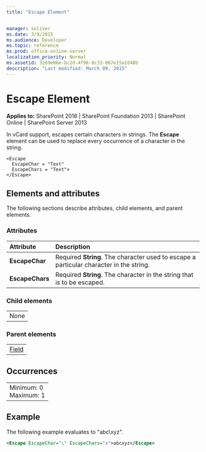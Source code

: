 ```yaml
---
title: "Escape Element"


manager: soliver
ms.date: 3/9/2015
ms.audience: Developer
ms.topic: reference
ms.prod: office-online-server
localization_priority: Normal
ms.assetid: 3269e06e-bc2d-4f96-8c33-867e15a2d40b
description: "Last modified: March 09, 2015"
---
```


# Escape Element

 
  
 **Applies to:** SharePoint 2016 | SharePoint Foundation 2013 | SharePoint Online | SharePoint Server 2013
  
In vCard support, escapes certain characters in strings. The **Escape** element can be used to replace every occurrence of a character in the string. 
  
```
<Escape
  EscapeChar = "Text"
  EscapeChars = "Text">
</Escape>
```

## Elements and attributes

The following sections describe attributes, child elements, and parent elements.

### Attributes

|**Attribute**|**Description**|
|:-----|:-----|
|**EscapeChar** <br/> |Required **String**. The character used to escape a particular character in the string.  <br/> |
|**EscapeChars** <br/> |Required **String**. The character in the string that is to be escaped.  <br/> |
   
### Child elements

||
|:-----|
|None |
   
### Parent elements

||
|:-----|
|[Field](../../collaborative-application-markup-language-caml-schemas/list-schema/field-element-list.md)|
   
## Occurrences

||
|:-----|
|Minimum: 0  <br/> Maximum: 1  <br/> |
   
## Example

The following example evaluates to "abc\xyz".
  
```XML
<Escape EscapeChar="\" EscapeChars="x">abcxyz</Escape>
```


